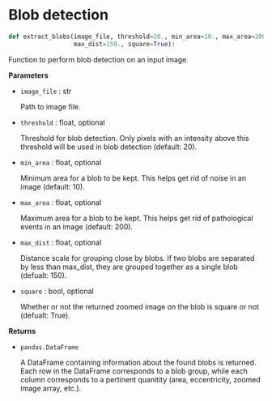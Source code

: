 # Blob detection

```python
def extract_blobs(image_file, threshold=20., min_area=10., max_area=200.,
                  max_dist=150., square=True):
```

Function to perform blob detection on an input image.

**Parameters**

* `image_file` : str

    Path to image file.

* `threshold` : float, optional

    Threshold for blob detection. Only pixels with an intensity above
    this threshold will be used in blob detection (default: 20).

* `min_area` : float, optional

    Minimum area for a blob to be kept. This helps get rid of noise in
    an image (default: 10).

* `max_area` : float, optional

    Maximum area for a blob to be kept. This helps get rid of pathological
    events in an image (default: 200).

* `max_dist` : float, optional

    Distance scale for grouping close by blobs. If two blobs are separated
    by less than max_dist, they are grouped together as a single blob
    (defualt: 150).

* `square` : bool, optional

    Whether or not the returned zoomed image on the blob is square or
    not (defualt: True).

**Returns**

* `pandas.DataFrame`

    A DataFrame containing information about the found blobs is returned.
    Each row in the DataFrame corresponds to a blob group, while each
    column corresponds to a pertinent quanitity (area, eccentricity,
    zoomed image array, etc.).
